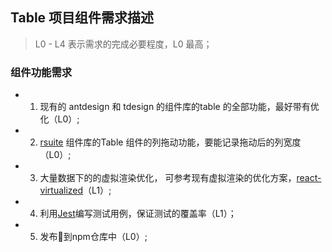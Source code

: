 ## Table 项目组件需求描述

> L0 - L4 表示需求的完成必要程度，L0 最高；

### 组件功能需求

+ 1. 现有的 antdesign 和 tdesign 的组件库的table 的全部功能，最好带有优化（L0）;

+ 2. [rsuite](https://rsuitejs.com/en/components/table) 组件库的Table 组件的列拖动功能，要能记录拖动后的列宽度（L0）;

+ 3. 大量数据下的的虚拟渲染优化， 可参考现有虚拟渲染的优化方案，[react-virtualized](https://github.com/bvaughn/react-virtualized)（L1）;

+ 4. 利用[Jest](https://jestjs.io/docs/en/configuration#transform-object-string-string)编写测试用例，保证测试的覆盖率（L1）；

+ 5. 发布到npm仓库中（L0）; 